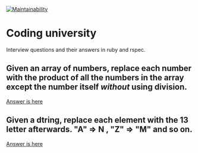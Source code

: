 [![Maintainability](https://api.codeclimate.com/v1/badges/46d6881de8c5f3faae3f/maintainability)](https://codeclimate.com/github/sizief/questions/maintainability)  
  
  
# Coding university  
Interview questions and their answers in ruby and rspec.   
    
## Given an array of numbers, replace each number with the  product of all the numbers in the array except the number itself *without* using division.  
[Answer is here](https://github.com/sizief/questions/tree/master/array_multiplication)


## Given a dtring, replace each element with the 13 letter afterwards. "A" => N , "Z" => "M" and so on.   
[Answer is here](https://github.com/sizief/questions/tree/master/cipher)



